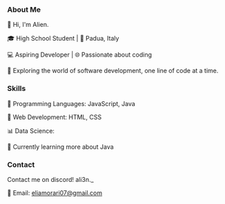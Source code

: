 ### About Me

👋 Hi, I'm Alien.

🎓 High School Student | 🏫 Padua, Italy

💻 Aspiring Developer | 🌐 Passionate about coding

🚀 Exploring the world of software development, one line of code at a time.

### Skills

🌟 Programming Languages: JavaScript, Java 

🔧 Web Development: HTML, CSS

📊 Data Science:

🚀 Currently learning more about Java

### Contact

Contact me on discord!
ali3n._

📧 Email: eliamorari07@gmail.com
